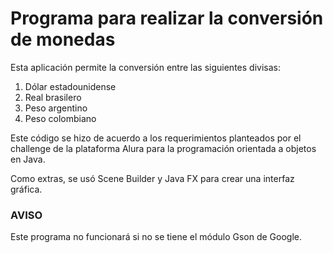<h1>Programa para realizar la conversión de monedas</h1>
<p>Esta aplicación permite la conversión entre las siguientes divisas: </p>
<ol>
  <li>Dólar estadounidense</li>
  <li>Real brasilero</li>
  <li>Peso argentino</li>
  <li>Peso colombiano</li>
</ol>
<p>Este código se hizo de acuerdo a los requerimientos planteados por el challenge de la plataforma Alura para la programación orientada a objetos en Java.</p>
<p>Como extras, se usó Scene Builder y Java FX para crear una interfaz gráfica.</p>
<h3>AVISO</h3>
<p>Este programa no funcionará si no se tiene el módulo Gson de Google.</p>
